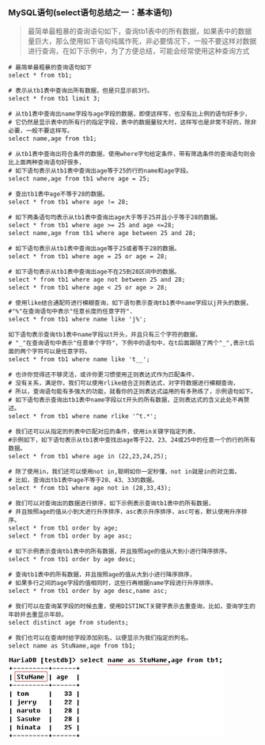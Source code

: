 ### MySQL语句(select语句总结之一：基本语句)

> 最简单最粗暴的查询语句如下，查询tb1表中的所有数据，如果表中的数据量巨大，那么使用如下语句纯属作死，非必要情况下，一般不要这样对数据进行查询，在如下示例中，为了方便总结，可能会经常使用这种查询方式
```shell
# 最简单最粗暴的查询语句如下
select * from tb1;
```
```shell
# 表示从tb1表中查询出所有数据，但是只显示前3行。
select * from tb1 limit 3;
```
```shell
# 从tb1表中查询出name字段与age字段的数据，即使这样写，也没有比上例的语句好多少，
# 它仍然是显示表中的所有行的指定字段，表中的数据量较大时，这样写也是非常不好的，除非必要，一般不要这样写。
select name,age from tb1;
```
```shell
# 从tb1表中查询出符合条件的数据，使用where字句给定条件，带有筛选条件的查询语句则会比上面两种查询语句好很多，
# 如下语句表示从tb1表中查询出age等于25的行的name和age字段。
select name,age from tb1 where age = 25;
```
```shell
# 查出tb1表中age不等于28的数据。
select * from tb1 where age != 28;
```
```shell
# 如下两条语句均表示从tb1表中查询出age大于等于25并且小于等于28的数据。
select * from tb1 where age >= 25 and age <=28;
select name,age from tb1 where age between 25 and 28;
```
```shell
# 如下语句表示从tb1表中查询出age等于25或者等于28的数据。
select * from tb1 where age = 25 or age = 28;
```
```shell
# 如下语句表示从tb1表中查询出age不在25到28区间中的数据。
select * from tb1 where age not between 25 and 28;
select * from tb1 where age < 25 or age > 28;
```
```shell
# 使用like结合通配符进行模糊查询，如下语句表示查询tb1表中name字段以j开头的数据，
#"%"在查询语句中表示"任意长度的任意字符".
select * from tb1 where name like 'j%';
```
```shell
如下语句表示查询tb1表中name字段以t开头，并且只有三个字符的数据，
# "_"在查询语句中表示"任意单个字符"，下例中的语句中，在t后面跟随了两个"_",表示t后面的两个字符可以是任意字符。
select * from tb1 where name like 't__';
```
```shell
# 也许你觉得还不够灵活，或许你更习惯使用正则表达式作为匹配条件，
# 没有关系，满足你，我们可以使用rlike结合正则表达式，对字符数据进行模糊查询，
# 所以，查询语句能有多强大的功能，就看你的正则表达式运用的有多熟练了，示例语句如下。
# 如下语句表示查询出tb1表中name字段以t开头的所有数据，正则表达式的含义此处不再赘述。
select * from tb1 where name rlike '^t.*';
```
```shell
# 我们还可以从指定的列表中匹配对应的条件，使用in关键字指定列表，
#示例如下，如下语句表示从tb1表中查找出age等于22、23、24或25中的任意一个的行的所有数据。
select * from tb1 where age in (22,23,24,25);
```
```shell
# 除了使用in，我们还可以使用not in,聪明如你一定秒懂，not in就是in的对立面，
# 比如，查询出tb1表中age不等于28、43、33的数据。
select * from tb1 where age not in (28,33,43);
```
```shell
# 我们可以对查询出的数据进行排序，如下示例表示查询tb1表中的所有数据，
# 并且按照age的值从小到大进行升序排序，asc表示升序排序，asc可省，默认使用升序排序。
select * from tb1 order by age;
select * from tb1 order by age asc;
```
```shell
# 如下示例表示查询tb1表中的所有数据，并且按照age的值从大到小进行降序排序。
select * from tb1 order by age desc;
```
```shell
# 查询tb1表中的所有数据，并且按照age的值从大到小进行降序排序，
# 如果多行之间的age字段的值相同时，这些行再根据name字段进行升序排序。
select * from tb1 order by age desc,name asc;
```
```shell
# 我们可以在查询某字段的时候去重，使用DISTINCT关键字表示去重查询，比如，查询学生的年龄并去重显示年龄。
select distinct age from students;
```
```shell
# 我们也可以在查询时给字段添加别名，以便显示为我们指定的列名。
select name as StuName,age from tb1;
```
![](./images/011117_0232_1.jpg)
